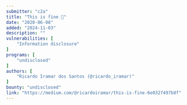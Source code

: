 ```yaml
---
submitter: "c2a"
title: "This is fine 🐶"
date: "2020-06-08"
added: "2024-11-03"
description: ""
vulnerabilities: [
    "Information disclosure"
]
programs: [
    "undisclosed"
]
authors: [
    "Ricardo Iramar dos Santos (@ricardo_iramar)"
]
bounty: "undisclosed"
link: "https://medium.com/@ricardoiramar/this-is-fine-6e032f497b8f"
---
```




